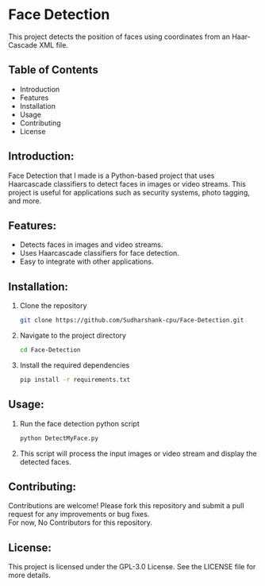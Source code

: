 # Face Detection
This project detects the position of faces using coordinates from an Haar-Cascade XML file.

## Table of Contents
<ul type="disc"> 
  <li>Introduction</li>
  <li>Features</li>
  <li>Installation</li>
  <li>Usage</li>
  <li>Contributing</li>
  <li>License</li>
</ul>

## Introduction:
Face Detection that I made is a Python-based project that uses Haarcascade classifiers to detect faces in images or video streams. This project is useful for applications such as security systems, photo tagging, and more.

## Features:
- Detects faces in images and video streams.<br>
- Uses Haarcascade classifiers for face detection.<br>
- Easy to integrate with other applications.<br>

## Installation:
1. Clone the repository<br>
    ```bash
    git clone https://github.com/Sudharshank-cpu/Face-Detection.git
    ```
2. Navigate to the project directory<br>
    ```bash
    cd Face-Detection
    ```
3. Install the required dependencies<br>
    ```bash
    pip install -r requirements.txt
    ```

## Usage:
1. Run the face detection python script<br>
    ```bash
    python DetectMyFace.py
    ```
2. This script will process the input images or video stream and display the detected faces.<br>

## Contributing:
Contributions are welcome! Please fork this repository and submit a pull request for any improvements or bug fixes.<br>
For now, No Contributors for this repository.

## License:
This project is licensed under the GPL-3.0 License. See the LICENSE file for more details.
